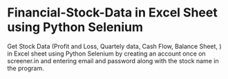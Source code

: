 # Financial-Stock-Data in Excel Sheet using Python Selenium 

Get Stock Data (Profit and Loss, Quartely data, Cash Flow, Balance Sheet, ) in Excel sheet using Python Selenium by creating an account once on screener.in and entering email and password along with the stock name in the program.
